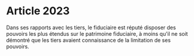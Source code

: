 # Article 2023

Dans ses rapports avec les tiers, le fiduciaire est réputé disposer des pouvoirs les plus étendus sur le patrimoine fiduciaire, à moins qu'il ne soit démontré que les tiers avaient connaissance de la limitation de ses pouvoirs.